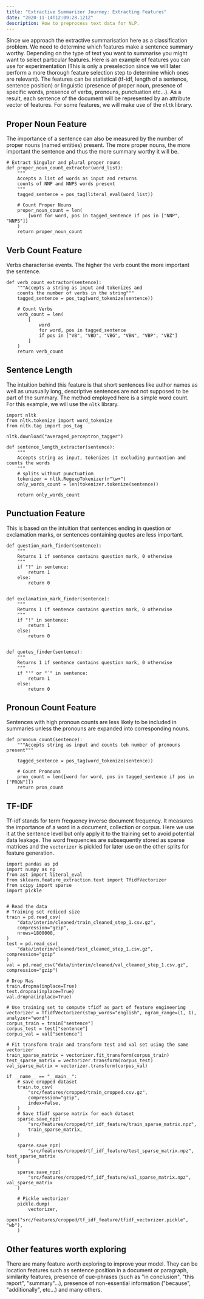 ```yaml
---
title: "Extractive Summarizer Journey: Extracting Features"
date: "2020-11-14T12:09:28.121Z"
description: How to preprocess text data for NLP.
---
```


Since we approach the extractive summarisation here as a classification problem. We need to determine which features make a sentence summary worthy. Depending on the type of text you want to summarise you might want to select particular features. Here is an example of features you can use for experimentation (This is only a preselection since we will later perform a more thorough feature selection step to determine which ones are relevant). The features can be statistical (tf-idf, length of a sentence, sentence position) or linguistic (presence of proper noun, presence of specific words, presence of verbs, pronouns, punctuation etc...). As a result, each sentence of the document will be represented by an attribute vector of features. For some features, we will make use of the `nltk` library.

## Proper Noun Feature
The importance of a sentence can also be measured by the number of proper nouns (named entities) present. The more proper nouns, the more important the sentence and thus the more summary worthy it will be.
```
# Extract Singular and plural proper nouns
def proper_noun_count_extractor(word_list):
    """
    Accepts a list of words as input and returns
    counts of NNP and NNPS words present
    """
    tagged_sentence = pos_tag(literal_eval(word_list))

    # Count Proper Nouns
    proper_noun_count = len(
        [word for word, pos in tagged_sentence if pos in ["NNP", "NNPS"]]
    )
    return proper_noun_count
```

## Verb Count Feature
Verbs characterise events. The higher the verb count the more important the sentence.
```
def verb_count_extractor(sentence):
    """Accepts a string as input and tokenizes and
    counts the number of verbs in the string"""
    tagged_sentence = pos_tag(word_tokenize(sentence))

    # Count Verbs
    verb_count = len(
        [
            word
            for word, pos in tagged_sentence
            if pos in ["VB", "VBD", "VBG", "VBN", "VBP", "VBZ"]
        ]
    )
    return verb_count
```

## Sentence Length
The intuition behind this feature is that short sentences like author names as well as unusually long, descriptive sentences are not not supposed to be part of the summary. The method employed here is a simple word count.
For this example, we will use the `nltk` library.
```
import nltk
from nltk.tokenize import word_tokenize
from nltk.tag import pos_tag

nltk.download("averaged_perceptron_tagger")

def sentence_length_extractor(sentence):
    """
    Accepts string as input, tokenizes it excluding puntuation and counts the words
    """
    # splits without punctuatiom
    tokenizer = nltk.RegexpTokenizer(r"\w+")
    only_words_count = len(tokenizer.tokenize(sentence))

    return only_words_count
``` 

## Punctuation Feature
This is based on the intuition that sentences ending in question or exclamation marks, or sentences containing quotes are less important.
```
def question_mark_finder(sentence):
    """
    Returns 1 if sentence contains question mark, 0 otherwise
    """
    if "?" in sentence:
        return 1
    else:
        return 0


def exclamation_mark_finder(sentence):
    """
    Returns 1 if sentence contains question mark, 0 otherwise
    """
    if "!" in sentence:
        return 1
    else:
        return 0


def quotes_finder(sentence):
    """
    Returns 1 if sentence contains question mark, 0 otherwise
    """
    if "'" or "`" in sentence:
        return 1
    else:
        return 0
```

## Pronoun Count Feature
Sentences with high pronoun counts are less likely to be included in summaries unless the pronouns are expanded into corresponding nouns.
```
def pronoun_count(sentence):
    """Accepts string as input and counts teh number of pronouns present"""

    tagged_sentence = pos_tag(word_tokenize(sentence))

    # Count Pronouns
    pron_count = len([word for word, pos in tagged_sentence if pos in ["PRON"]])
    return pron_count
```

## TF-IDF
Tf-idf stands for term frequency inverse document frequency. It measures the importance of a word in a document, collection or corpus. Here we use it at the sentence level but only apply it to the training set to avoid potential data leakage. The word frequencies are subsequently stored as sparse matrices and the `vectorizer` is pickled for later use on the other splits for feature generation.
```
import pandas as pd
import numpy as np
from ast import literal_eval
from sklearn.feature_extraction.text import TfidfVectorizer
from scipy import sparse
import pickle


# Read the data
# Training set rediced size
train = pd.read_csv(
    "data/interim/cleaned/train_cleaned_step_1.csv.gz",
    compression="gzip",
    nrows=1800000,
)
test = pd.read_csv(
    "data/interim/cleaned/test_cleaned_step_1.csv.gz", compression="gzip"
)
val = pd.read_csv("data/interim/cleaned/val_cleaned_step_1.csv.gz", compression="gzip")

# Drop Nas
train.dropna(inplace=True)
test.dropna(inplace=True)
val.dropna(inplace=True)

# Use training set to compute tfidf as part of feature engineering
vectorizer = TfidfVectorizer(stop_words="english", ngram_range=(1, 1), analyzer="word")
corpus_train = train["sentence"]
corpus_test = test["sentence"]
corpus_val = val["sentence"]

# Fit transform train and transform test and val set using the same vectorizer
train_sparse_matrix = vectorizer.fit_transform(corpus_train)
test_sparse_matrix = vectorizer.transform(corpus_test)
val_sparse_matrix = vectorizer.transform(corpus_val)

if __name__ == "__main__":
    # save cropped dataset
    train.to_csv(
        "src/features/cropped/train_cropped.csv.gz",
        compression="gzip",
        index=False,
    )
    # Save tfidf sparse matrix for each dataset
    sparse.save_npz(
        "src/features/cropped/tf_idf_feature/train_sparse_matrix.npz",
        train_sparse_matrix,
    )

    sparse.save_npz(
        "src/features/cropped/tf_idf_feature/test_sparse_matrix.npz", test_sparse_matrix
    )

    sparse.save_npz(
        "src/features/cropped/tf_idf_feature/val_sparse_matrix.npz", val_sparse_matrix
    )

    # Pickle vectorizer
    pickle.dump(
        vectorizer,
        open("src/features/cropped/tf_idf_feature/tfidf_vectorizer.pickle", "wb"),
    )
```

## Other features worth exploring
There are many feature worth exploring to improve your model. 
They can be location features such as sentence position in a document or paragraph, similarity features, presence of cue-phrases (such as "in conclusion", "this report", "summary"...), presence of non-essential information ("because", "additionally", etc...) and many others.